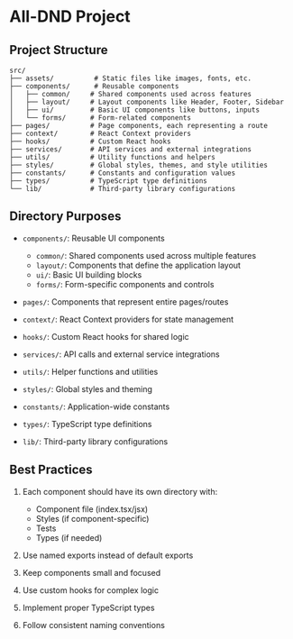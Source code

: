 # All-DND Project

## Project Structure

```
src/
├── assets/          # Static files like images, fonts, etc.
├── components/      # Reusable components
│   ├── common/     # Shared components used across features
│   ├── layout/     # Layout components like Header, Footer, Sidebar
│   ├── ui/         # Basic UI components like buttons, inputs
│   └── forms/      # Form-related components
├── pages/          # Page components, each representing a route
├── context/        # React Context providers
├── hooks/          # Custom React hooks
├── services/       # API services and external integrations
├── utils/          # Utility functions and helpers
├── styles/         # Global styles, themes, and style utilities
├── constants/      # Constants and configuration values
├── types/          # TypeScript type definitions
└── lib/            # Third-party library configurations

```

## Directory Purposes

- `components/`: Reusable UI components

  - `common/`: Shared components used across multiple features
  - `layout/`: Components that define the application layout
  - `ui/`: Basic UI building blocks
  - `forms/`: Form-specific components and controls

- `pages/`: Components that represent entire pages/routes
- `context/`: React Context providers for state management
- `hooks/`: Custom React hooks for shared logic
- `services/`: API calls and external service integrations
- `utils/`: Helper functions and utilities
- `styles/`: Global styles and theming
- `constants/`: Application-wide constants
- `types/`: TypeScript type definitions
- `lib/`: Third-party library configurations

## Best Practices

1. Each component should have its own directory with:

   - Component file (index.tsx/jsx)
   - Styles (if component-specific)
   - Tests
   - Types (if needed)

2. Use named exports instead of default exports
3. Keep components small and focused
4. Use custom hooks for complex logic
5. Implement proper TypeScript types
6. Follow consistent naming conventions
